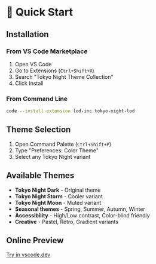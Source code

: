 # 🚀 Quick Start

## Installation

### From VS Code Marketplace
1. Open VS Code
2. Go to Extensions (`Ctrl+Shift+X`)
3. Search "Tokyo Night Theme Collection"
4. Click Install

### From Command Line
```bash
code --install-extension lod-inc.tokyo-night-lod
```

## Theme Selection

1. Open Command Palette (`Ctrl+Shift+P`)
2. Type "Preferences: Color Theme"
3. Select any Tokyo Night variant

## Available Themes

- **Tokyo Night Dark** - Original theme
- **Tokyo Night Storm** - Cooler variant
- **Tokyo Night Moon** - Muted variant
- **Seasonal themes** - Spring, Summer, Autumn, Winter
- **Accessibility** - High/Low contrast, Color-blind friendly
- **Creative** - Pastel, Retro, Gradient variants

## Online Preview

[Try in vscode.dev](https://vscode.dev/theme/lod-inc.tokyo-night-lod)